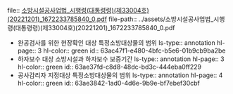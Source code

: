 file:: [소방시설공사업법_시행령(대통령령)(제33004호)(20221201)_1672233785840_0.pdf](../assets/소방시설공사업법_시행령(대통령령)(제33004호)(20221201)_1672233785840_0.pdf)
file-path:: ../assets/소방시설공사업법_시행령(대통령령)(제33004호)(20221201)_1672233785840_0.pdf

- 완공검사를 위한 현장확인 대상 특정소방대상물의 범위
  ls-type:: annotation
  hl-page:: 3
  hl-color:: green
  id:: 63ac47f1-e480-4bfc-b5e6-01b9cb9ba2be
- 하자보수 대상 소방시설과 하자보수 보증기간
  ls-type:: annotation
  hl-page:: 3
  hl-color:: green
  id:: 63ae37fd-c8d8-48dc-bd3c-444eba0ff229
- 공사감리자 지정대상 특정소방대상물의 범위
  ls-type:: annotation
  hl-page:: 4
  hl-color:: green
  id:: 63ae3842-1ad0-4d6e-9b9e-bf7ebef30cbf